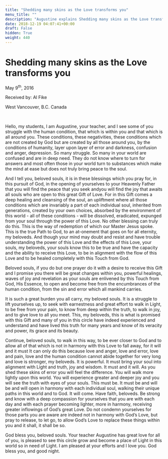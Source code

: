 ```yaml
---
title: "Shedding many skins as the Love transforms you"
menu_title: ""
description: "Augustine explains Shedding many skins as the Love transforms you"
date: 2018-12-19 04:07:41+00:00
draft: False
hidden: True
weight: 440
---
```

# Shedding many skins as the Love transforms you

May 9<sup>th</sup>, 2016

Received by: Al Fike

West Vancouver, B.C. Canada

 

Hello, my students, I am Augustine, your teacher, and I see some of you struggle with the human condition, that which is within you and that which is all around you. These conditions, these negativities, these conditions which are not created by God but are created by all those around you, by the conditions of humanity, layer upon layer of error and darkness, confusion and anger, depression. So many struggle. So many in your world are confused and are in deep need. They do not know where to turn for answers and most often those in your world turn to substances which make the mind at ease but does not truly bring peace to the soul. 

And I tell you, beloved souls, it is in these blessings which you pray for, in this pursuit of God, in the opening of yourselves to your Heavenly Father that you will find the peace that you seek andyou will find the joy that awaits all souls who are open to this great Gift of Love. For in this Gift comes a deep healing and cleansing of the soul, an upliftment where all those conditions which are invariably a part of each individual soul, inherited from generations, created by your own choices, absorbed by the environment of this world - all of these conditions - will be dissolved, eradicated, expunged from your soul through the power of this Love. No other blessing can truly do this. This is the way of redemption of which our Master Jesus spoke. This is the true Path to God, to an at-onement that goes on for all eternity, my beloveds. And though your mind may doubt and resist and have trouble understanding the power of this Love and the effects of this Love, your souls, my beloveds, your souls know this to be true and have the capacity and the ability to receive this Love, to be in alignment with the flow of this Love and to be healed completely with this Touch from God. 

Beloved souls, if you do but one prayer do it with a desire to receive this Gift and I promise you there will be great changes within you, powerful healings, waves of joy and revelation as your souls are enlivened by this Touch from God, His Essence, to open and become free from the encumbrances of the human condition, from the sin and error which all mankind carries. 

It is such a great burden you all carry, my beloved souls. It is a struggle to lift yourselves up, to seek with earnestness and great effort to walk in Light, to be free from your pain, to know from deep within the truth, to walk in joy, and to give love to all you meet. This, my beloveds, this is what is promised with this Gift and many of you in this circle have indeed experienced and understand and have lived this truth for many years and know of its veracity and power, its grace and its beauty. 

Continue, beloved souls, to walk in this way, to be ever closer to God and to allow all of that which is not in harmony with this Love to fall away, for it will and it must It can only do this because love and anger, love and error, love and pain, love and the human condition cannot abide together for very long and love is stronger, my beloveds. It is powerful. It must bring your soul into alignment with Light and truth, joy and wisdom. It must and it will. As you shed these skins of error you will feel the difference. You will walk more lightly upon this world. You will experience greater and deeper joy and you will see the truth with eyes of your souls. This must be. It must be and will be and will open in harmony with each individual soul, walking their unique paths in this world and to God. It will come. Have faith, beloveds. Be strong and know with a deep compassion for yourselves that you are with each day and with each prayer becoming lighter, more in harmony, receiving greater inflowings of God’s great Love. Do not condemn yourselves for those parts you are aware are indeed not in harmony with God’s Love, but pray to release, to let go, to allow God’s Love to replace these things within you and it shall, it shall be so.

God bless you, beloved souls. Your teacher Augustine has great love for all of you, is pleased to see this circle grow and become a place of Light in this world so in need of Light. I am pleased at your efforts and I love you. God bless you, and good night.